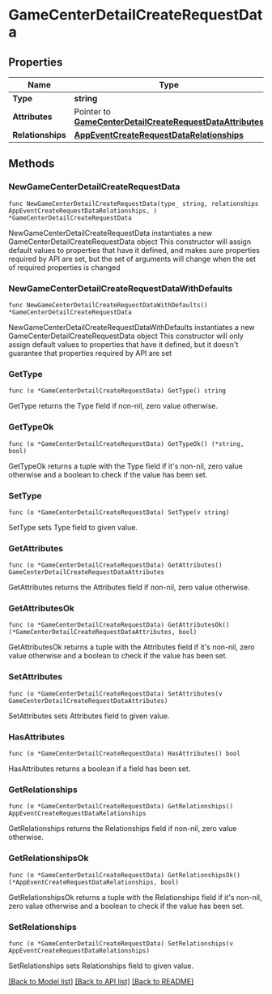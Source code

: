 # GameCenterDetailCreateRequestData

## Properties

Name | Type | Description | Notes
------------ | ------------- | ------------- | -------------
**Type** | **string** |  | 
**Attributes** | Pointer to [**GameCenterDetailCreateRequestDataAttributes**](GameCenterDetailCreateRequestDataAttributes.md) |  | [optional] 
**Relationships** | [**AppEventCreateRequestDataRelationships**](AppEventCreateRequestDataRelationships.md) |  | 

## Methods

### NewGameCenterDetailCreateRequestData

`func NewGameCenterDetailCreateRequestData(type_ string, relationships AppEventCreateRequestDataRelationships, ) *GameCenterDetailCreateRequestData`

NewGameCenterDetailCreateRequestData instantiates a new GameCenterDetailCreateRequestData object
This constructor will assign default values to properties that have it defined,
and makes sure properties required by API are set, but the set of arguments
will change when the set of required properties is changed

### NewGameCenterDetailCreateRequestDataWithDefaults

`func NewGameCenterDetailCreateRequestDataWithDefaults() *GameCenterDetailCreateRequestData`

NewGameCenterDetailCreateRequestDataWithDefaults instantiates a new GameCenterDetailCreateRequestData object
This constructor will only assign default values to properties that have it defined,
but it doesn't guarantee that properties required by API are set

### GetType

`func (o *GameCenterDetailCreateRequestData) GetType() string`

GetType returns the Type field if non-nil, zero value otherwise.

### GetTypeOk

`func (o *GameCenterDetailCreateRequestData) GetTypeOk() (*string, bool)`

GetTypeOk returns a tuple with the Type field if it's non-nil, zero value otherwise
and a boolean to check if the value has been set.

### SetType

`func (o *GameCenterDetailCreateRequestData) SetType(v string)`

SetType sets Type field to given value.


### GetAttributes

`func (o *GameCenterDetailCreateRequestData) GetAttributes() GameCenterDetailCreateRequestDataAttributes`

GetAttributes returns the Attributes field if non-nil, zero value otherwise.

### GetAttributesOk

`func (o *GameCenterDetailCreateRequestData) GetAttributesOk() (*GameCenterDetailCreateRequestDataAttributes, bool)`

GetAttributesOk returns a tuple with the Attributes field if it's non-nil, zero value otherwise
and a boolean to check if the value has been set.

### SetAttributes

`func (o *GameCenterDetailCreateRequestData) SetAttributes(v GameCenterDetailCreateRequestDataAttributes)`

SetAttributes sets Attributes field to given value.

### HasAttributes

`func (o *GameCenterDetailCreateRequestData) HasAttributes() bool`

HasAttributes returns a boolean if a field has been set.

### GetRelationships

`func (o *GameCenterDetailCreateRequestData) GetRelationships() AppEventCreateRequestDataRelationships`

GetRelationships returns the Relationships field if non-nil, zero value otherwise.

### GetRelationshipsOk

`func (o *GameCenterDetailCreateRequestData) GetRelationshipsOk() (*AppEventCreateRequestDataRelationships, bool)`

GetRelationshipsOk returns a tuple with the Relationships field if it's non-nil, zero value otherwise
and a boolean to check if the value has been set.

### SetRelationships

`func (o *GameCenterDetailCreateRequestData) SetRelationships(v AppEventCreateRequestDataRelationships)`

SetRelationships sets Relationships field to given value.



[[Back to Model list]](../README.md#documentation-for-models) [[Back to API list]](../README.md#documentation-for-api-endpoints) [[Back to README]](../README.md)


